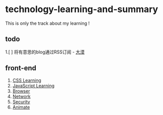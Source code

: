 # technology-learning-and-summary
This is only the track about my learning !

## todo
1.[ ] 将有意思的blog通过RSS订阅
      - [大漠](https://www.w3cplus.com)
## front-end
1. [CSS Learning](./front-end/CSS.md)
2. [JavaScript Learning](./front-end/JavaScript.md)
3. [Browser](./front-end/Browser.md)
4. [Network](./front-end/Network.md)
5. [Security](./front-end/Security.md)
6. [Animate](./front-end/Animate.md)